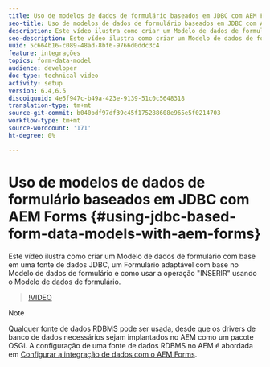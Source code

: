 ```yaml
---
title: Uso de modelos de dados de formulário baseados em JDBC com AEM Forms
seo-title: Uso de modelos de dados de formulário baseados em JDBC com AEM Forms
description: Este vídeo ilustra como criar um Modelo de dados de formulário com base em uma fonte de dados JDBC, um Formulário adaptável com base no Modelo de dados de formulário e como usar a operação "INSERIR" usando o Modelo de dados de formulário.
seo-description: Este vídeo ilustra como criar um Modelo de dados de formulário com base em uma fonte de dados JDBC, um Formulário adaptável com base no Modelo de dados de formulário e como usar a operação "INSERIR" usando o Modelo de dados de formulário.
uuid: 5c664b16-c089-48ad-8bf6-9766d0ddc3c4
feature: integrações
topics: form-data-model
audience: developer
doc-type: technical video
activity: setup
version: 6.4,6.5
discoiquuid: 4e5f947c-b49a-423e-9139-51c0c5648318
translation-type: tm+mt
source-git-commit: b040bdf97df39c45f175288608e965e5f0214703
workflow-type: tm+mt
source-wordcount: '171'
ht-degree: 0%

---
```



# Uso de modelos de dados de formulário baseados em JDBC com AEM Forms {#using-jdbc-based-form-data-models-with-aem-forms}

Este vídeo ilustra como criar um Modelo de dados de formulário com base em uma fonte de dados JDBC, um Formulário adaptável com base no Modelo de dados de formulário e como usar a operação &quot;INSERIR&quot; usando o Modelo de dados de formulário.

>[!VIDEO](https://video.tv.adobe.com/v/17736/?quality=9&learn=on)

>[!NOTE]
>
>Qualquer fonte de dados RDBMS pode ser usada, desde que os drivers de banco de dados necessários sejam implantados no AEM como um pacote OSGi. A configuração de uma fonte de dados RDBMS no AEM é abordada em [Configurar a integração de dados com o AEM Forms](/help/forms/adaptive-forms/data-integration-technical-video-setup.md).


